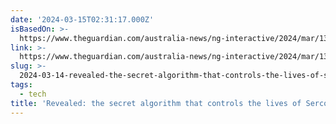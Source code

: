 ```yaml
---
date: '2024-03-15T02:31:17.000Z'
isBasedOn: >-
  https://www.theguardian.com/australia-news/ng-interactive/2024/mar/13/serco-australia-immigration-detention-network-srat-tool-risk-rating-ntwnfb-?CMP=Share_AndroidApp_Other
link: >-
  https://www.theguardian.com/australia-news/ng-interactive/2024/mar/13/serco-australia-immigration-detention-network-srat-tool-risk-rating-ntwnfb-?CMP=Share_AndroidApp_Other
slug: >-
  2024-03-14-revealed-the-secret-algorithm-that-controls-the-lives-of-sercos-immigrati
tags:
  - tech
title: 'Revealed: the secret algorithm that controls the lives of Serco’s immigrati'
---
```


